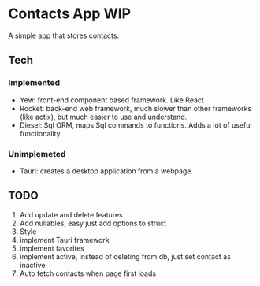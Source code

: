 # Contacts App WIP
A simple app that stores contacts.

## Tech
### Implemented
- Yew: front-end component based framework.  Like React
- Rocket: back-end web framework, much slower than other frameworks (like actix), but much easier to use and understand.
- Diesel: Sql ORM, maps Sql commands to functions.  Adds a lot of useful functionality.

### Unimplemeted
- Tauri: creates a desktop application from a webpage.

## TODO
1. Add update and delete features
2. Add nullables, easy just add options to struct
3. Style
4. implement Tauri framework
5. implement favorites
6. implement active, instead of deleting from db, just set contact as inactive
7. Auto fetch contacts when page first loads

